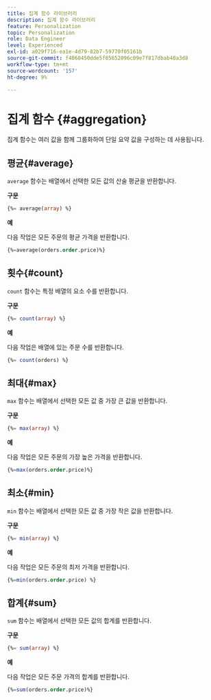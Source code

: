 ```yaml
---
title: 집계 함수 라이브러리
description: 집계 함수 라이브러리
feature: Personalization
topic: Personalization
role: Data Engineer
level: Experienced
exl-id: a029f716-ea1e-4d79-82b7-59770f05161b
source-git-commit: f4068450dde5f85652096c09e7f817dbab40a3d8
workflow-type: tm+mt
source-wordcount: '157'
ht-degree: 9%

---
```


# 집계 함수 {#aggregation}

집계 함수는 여러 값을 함께 그룹화하여 단일 요약 값을 구성하는 데 사용됩니다.

## 평균{#average}

`average` 함수는 배열에서 선택한 모든 값의 산술 평균을 반환합니다.

**구문**

```sql
{%= average(array) %}
```

**예**

다음 작업은 모든 주문의 평균 가격을 반환합니다.

```sql
{%=average(orders.order.price)%}
```

## 횟수{#count}

`count` 함수는 특정 배열의 요소 수를 반환합니다.

**구문**

```sql
{%= count(array) %}
```

**예**

다음 작업은 배열에 있는 주문 수를 반환합니다.

```sql
{%= count(orders) %}
```

## 최대{#max}

`max` 함수는 배열에서 선택한 모든 값 중 가장 큰 값을 반환합니다.

**구문**

```sql
{%= max(array) %}
```

**예**

다음 작업은 모든 주문의 가장 높은 가격을 반환합니다.

```sql
{%=max(orders.order.price)%}
```

## 최소{#min}

`min` 함수는 배열에서 선택한 모든 값 중 가장 작은 값을 반환합니다.

**구문**

```sql
{%= min(array) %}
```

**예**

다음 작업은 모든 주문의 최저 가격을 반환합니다.

```sql
{%=min(orders.order.price) %}
```

## 합계{#sum}

`sum` 함수는 배열에서 선택한 모든 값의 합계를 반환합니다.

**구문**

```sql
{%= sum(array) %}
```

**예**

다음 작업은 모든 주문 가격의 합계를 반환합니다.

```sql
{%=sum(orders.order.price)%}
```
